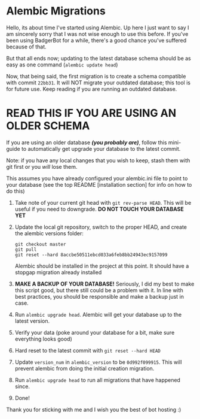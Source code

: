 # Alembic Migrations

Hello, its about time I've started using Alembic. Up here I just want to say I am sincerely sorry that I was not wise enough to use this before. If you've been using BadgerBot for a while, there's a good chance you've suffered because of that.

But that all ends now; updating to the latest database schema should be as easy as one command (`alembic update head`)

Now, that being said, the first migration is to create a schema compatible with commit `22bb31`. It will NOT migrate your outdated database; this tool is for future use. Keep reading if you are running an outdated database.

# READ THIS IF YOU ARE USING AN OLDER SCHEMA

If you are using an older database ***(you probably are)***, follow this mini-guide to automatically get upgrade your database to the latest commit.

Note: if you have any local changes that you wish to keep, stash them with git first or you *will* lose them.

This assumes you have already configured your alembic.ini file to point to your database (see the top README [installation section] for info on how to do this)

1. Take note of your current git head with `git rev-parse HEAD`. This will be useful if you need to downgrade. **DO NOT TOUCH YOUR DATABASE YET**

2. Update the local git repository, switch to the proper HEAD, and create the alembic versions folder:
    ```
    git checkout master
    git pull
    git reset --hard 8accbe50511ebcd033a6feb8bb24943ec9157099
    ```
    Alembic should be installed in the project at this point. It should have a stopgap migration already installed

4. **MAKE A BACKUP OF YOUR DATABASE!** Seriously, I did my best to make this script good, but there still could be a problem with it. In line with best practices, you should be responsible and make a backup just in case.

5. Run `alembic upgrade head`. Alembic will get your database up to the latest version.

6. Verify your data (poke around your database for a bit, make sure everything looks good)

7. Hard reset to the latest commit with `git reset --hard HEAD`

9. Update `version_num` in `alembic_version` to be `0d992f099915`. This will prevent alembic from doing the initial creation migration.

10. Run `alembic upgrade head` to run all migrations that have happened since.

11. Done!

Thank you for sticking with me and I wish you the best of bot hosting :)